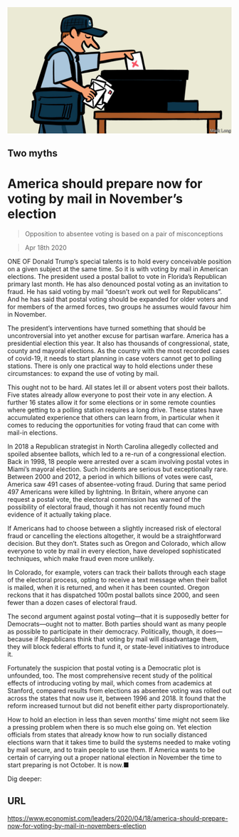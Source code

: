 ![](./images/20200418_LDD002_0.jpg)

## Two myths

# America should prepare now for voting by mail in November’s election

> Opposition to absentee voting is based on a pair of misconceptions

> Apr 18th 2020

ONE OF Donald Trump’s special talents is to hold every conceivable position on a given subject at the same time. So it is with voting by mail in American elections. The president used a postal ballot to vote in Florida’s Republican primary last month. He has also denounced postal voting as an invitation to fraud. He has said voting by mail “doesn’t work out well for Republicans”. And he has said that postal voting should be expanded for older voters and for members of the armed forces, two groups he assumes would favour him in November.

The president’s interventions have turned something that should be uncontroversial into yet another excuse for partisan warfare. America has a presidential election this year. It also has thousands of congressional, state, county and mayoral elections. As the country with the most recorded cases of covid-19, it needs to start planning in case voters cannot get to polling stations. There is only one practical way to hold elections under these circumstances: to expand the use of voting by mail.

This ought not to be hard. All states let ill or absent voters post their ballots. Five states already allow everyone to post their vote in any election. A further 16 states allow it for some elections or in some remote counties where getting to a polling station requires a long drive. These states have accumulated experience that others can learn from, in particular when it comes to reducing the opportunities for voting fraud that can come with mail-in elections.

In 2018 a Republican strategist in North Carolina allegedly collected and spoiled absentee ballots, which led to a re-run of a congressional election. Back in 1998, 18 people were arrested over a scam involving postal votes in Miami’s mayoral election. Such incidents are serious but exceptionally rare. Between 2000 and 2012, a period in which billions of votes were cast, America saw 491 cases of absentee-voting fraud. During that same period 497 Americans were killed by lightning. In Britain, where anyone can request a postal vote, the electoral commission has warned of the possibility of electoral fraud, though it has not recently found much evidence of it actually taking place.

If Americans had to choose between a slightly increased risk of electoral fraud or cancelling the elections altogether, it would be a straightforward decision. But they don’t. States such as Oregon and Colorado, which allow everyone to vote by mail in every election, have developed sophisticated techniques, which make fraud even more unlikely.

In Colorado, for example, voters can track their ballots through each stage of the electoral process, opting to receive a text message when their ballot is mailed, when it is returned, and when it has been counted. Oregon reckons that it has dispatched 100m postal ballots since 2000, and seen fewer than a dozen cases of electoral fraud.

The second argument against postal voting—that it is supposedly better for Democrats—ought not to matter. Both parties should want as many people as possible to participate in their democracy. Politically, though, it does—because if Republicans think that voting by mail will disadvantage them, they will block federal efforts to fund it, or state-level initiatives to introduce it.

Fortunately the suspicion that postal voting is a Democratic plot is unfounded, too. The most comprehensive recent study of the political effects of introducing voting by mail, which comes from academics at Stanford, compared results from elections as absentee voting was rolled out across the states that now use it, between 1996 and 2018. It found that the reform increased turnout but did not benefit either party disproportionately.

How to hold an election in less than seven months’ time might not seem like a pressing problem when there is so much else going on. Yet election officials from states that already know how to run socially distanced elections warn that it takes time to build the systems needed to make voting by mail secure, and to train people to use them. If America wants to be certain of carrying out a proper national election in November the time to start preparing is not October. It is now.■ 

Dig deeper:

## URL

https://www.economist.com/leaders/2020/04/18/america-should-prepare-now-for-voting-by-mail-in-novembers-election
